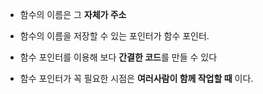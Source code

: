 - 함수의 이름은 그 **자체가 주소**

- 함수의 이름을 저장할 수 있는 포인터가 함수 포인터.

- 함수 포인터를 이용해 보다 **간결한 코드**를 만들 수 있다

- 함수 포인터가 꼭 필요한 시점은 **여러사람이 함께 작업할 때** 이다.